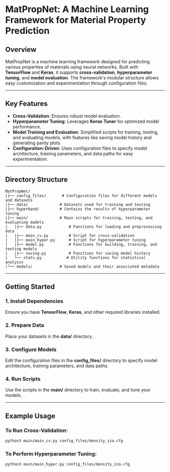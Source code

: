 # **MatPropNet: A Machine Learning Framework for Material Property Prediction**

## **Overview**

MatPropNet is a machine learning framework designed for predicting various properties of materials using neural networks. Built with **TensorFlow** and **Keras**, it supports **cross-validation**, **hyperparameter tuning**, and **model evaluation**. The framework's modular structure allows easy customization and experimentation through configuration files.

---

## **Key Features**

- **Cross-Validation**: Ensures robust model evaluation.
- **Hyperparameter Tuning**: Leverages **Keras Tuner** for optimized model performance.
- **Model Training and Evaluation**: Simplified scripts for training, testing, and evaluating models, with features like saving model history and generating parity plots.
- **Configuration-Driven**: Uses configuration files to specify model architecture, training parameters, and data paths for easy experimentation.

---

## **Directory Structure**

```
MatPropNet/
|├── config_files/       # Configuration files for different models and datasets
|├── data/              # Datasets used for training and testing
|├── hyperband/         # Contains the results of hyperparameter tuning
|├── main/              # Main scripts for training, testing, and evaluating models
|   |├── data.py            # Functions for loading and preprocessing data
|   |├── main_cv.py         # Script for cross-validation
|   |├── main_hyper.py      # Script for hyperparameter tuning
|   |├── model.py           # Functions for building, training, and testing models
|   |├── saving.py          # Functions for saving model history
|   └── stats.py           # Utility functions for statistical analysis
|└── models/            # Saved models and their associated metadata
```

---

## **Getting Started**

### **1. Install Dependencies**

Ensure you have **TensorFlow**, **Keras**, and other required libraries installed.

### **2. Prepare Data**

Place your datasets in the **data/** directory.

### **3. Configure Models**

Edit the configuration files in the **config_files/** directory to specify model architecture, training parameters, and data paths.

### **4. Run Scripts**

Use the scripts in the **main/** directory to train, evaluate, and tune your models.

---

## **Example Usage**

### **To Run Cross-Validation:**

```bash
python3 main/main_cv.py config_files/density_iza.cfg
```

### **To Perform Hyperparameter Tuning:**

```bash
python3 main/main_hyper.py config_files/density_iza.cfg
```



